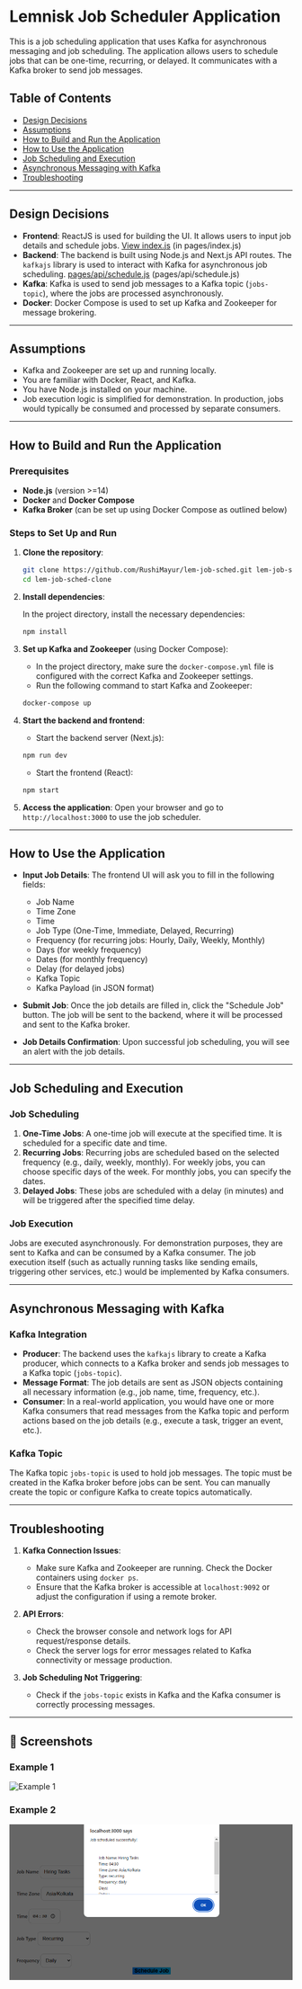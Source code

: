 # Lemnisk Job Scheduler Application

This is a job scheduling application that uses Kafka for asynchronous messaging and job scheduling. The application allows users to schedule jobs that can be one-time, recurring, or delayed. It communicates with a Kafka broker to send job messages.

## Table of Contents

- [Design Decisions](#design-decisions)
- [Assumptions](#assumptions)
- [How to Build and Run the Application](#how-to-build-and-run-the-application)
- [How to Use the Application](#how-to-use-the-application)
- [Job Scheduling and Execution](#job-scheduling-and-execution)
- [Asynchronous Messaging with Kafka](#asynchronous-messaging-with-kafka)
- [Troubleshooting](#troubleshooting)

---

## Design Decisions

- **Frontend**: ReactJS is used for building the UI. It allows users to input job details and schedule jobs. [View index.js](https://github.com/RushiMayur/lem-job-sched/blob/main/pages/index.js)
 (in pages/index.js)
- **Backend**: The backend is built using Node.js and Next.js API routes. The `kafkajs` library is used to interact with Kafka for asynchronous job scheduling. [pages/api/schedule.js](pages/api/schedule.js)
 (pages/api/schedule.js)
- **Kafka**: Kafka is used to send job messages to a Kafka topic (`jobs-topic`), where the jobs are processed asynchronously.
- **Docker**: Docker Compose is used to set up Kafka and Zookeeper for message brokering.

---

## Assumptions

- Kafka and Zookeeper are set up and running locally.
- You are familiar with Docker, React, and Kafka.
- You have Node.js installed on your machine.
- Job execution logic is simplified for demonstration. In production, jobs would typically be consumed and processed by separate consumers.

---

## How to Build and Run the Application

### Prerequisites

- **Node.js** (version >=14)
- **Docker** and **Docker Compose**
- **Kafka Broker** (can be set up using Docker Compose as outlined below)

### Steps to Set Up and Run

1. **Clone the repository**:

   ```bash
   git clone https://github.com/RushiMayur/lem-job-sched.git lem-job-sched-clone
   cd lem-job-sched-clone
   ```

2. **Install dependencies**:

   In the project directory, install the necessary dependencies:

   ```bash
   npm install
   ```

3. **Set up Kafka and Zookeeper** (using Docker Compose):

   - In the project directory, make sure the `docker-compose.yml` file is configured with the correct Kafka and Zookeeper settings.
   - Run the following command to start Kafka and Zookeeper:

   ```bash
   docker-compose up
   ```

4. **Start the backend and frontend**:

   - Start the backend server (Next.js):

   ```bash
   npm run dev
   ```

   - Start the frontend (React):

   ```bash
   npm start
   ```

5. **Access the application**:
   Open your browser and go to `http://localhost:3000` to use the job scheduler.

---

## How to Use the Application

- **Input Job Details**: The frontend UI will ask you to fill in the following fields:
  - Job Name
  - Time Zone
  - Time
  - Job Type (One-Time, Immediate, Delayed, Recurring)
  - Frequency (for recurring jobs: Hourly, Daily, Weekly, Monthly)
  - Days (for weekly frequency)
  - Dates (for monthly frequency)
  - Delay (for delayed jobs)
  - Kafka Topic
  - Kafka Payload (in JSON format)

- **Submit Job**: Once the job details are filled in, click the "Schedule Job" button. The job will be sent to the backend, where it will be processed and sent to the Kafka broker.

- **Job Details Confirmation**: Upon successful job scheduling, you will see an alert with the job details.

---

## Job Scheduling and Execution

### Job Scheduling

1. **One-Time Jobs**: A one-time job will execute at the specified time. It is scheduled for a specific date and time.
2. **Recurring Jobs**: Recurring jobs are scheduled based on the selected frequency (e.g., daily, weekly, monthly). For weekly jobs, you can choose specific days of the week. For monthly jobs, you can specify the dates.
3. **Delayed Jobs**: These jobs are scheduled with a delay (in minutes) and will be triggered after the specified time delay.

### Job Execution

Jobs are executed asynchronously. For demonstration purposes, they are sent to Kafka and can be consumed by a Kafka consumer. The job execution itself (such as actually running tasks like sending emails, triggering other services, etc.) would be implemented by Kafka consumers.

---

## Asynchronous Messaging with Kafka

### Kafka Integration

- **Producer**: The backend uses the `kafkajs` library to create a Kafka producer, which connects to a Kafka broker and sends job messages to a Kafka topic (`jobs-topic`).
- **Message Format**: The job details are sent as JSON objects containing all necessary information (e.g., job name, time, frequency, etc.).
- **Consumer**: In a real-world application, you would have one or more Kafka consumers that read messages from the Kafka topic and perform actions based on the job details (e.g., execute a task, trigger an event, etc.).

### Kafka Topic

The Kafka topic `jobs-topic` is used to hold job messages. The topic must be created in the Kafka broker before jobs can be sent. You can manually create the topic or configure Kafka to create topics automatically.

---


## Troubleshooting

1. **Kafka Connection Issues**:
   - Make sure Kafka and Zookeeper are running. Check the Docker containers using `docker ps`.
   - Ensure that the Kafka broker is accessible at `localhost:9092` or adjust the configuration if using a remote broker.

2. **API Errors**:
   - Check the browser console and network logs for API request/response details.
   - Check the server logs for error messages related to Kafka connectivity or message production.

3. **Job Scheduling Not Triggering**:
   - Check if the `jobs-topic` exists in Kafka and the Kafka consumer is correctly processing messages.

---
## 📸 Screenshots

### Example 1
![Example 1](public/images/example1.png)

### Example 2
![Example 2](public/images/example2.png)
